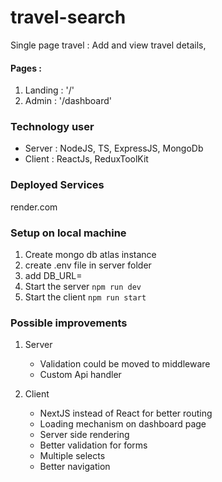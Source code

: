 # travel-search

Single page travel : Add and view travel details,

#### Pages :

1. Landing : '/'
2. Admin : '/dashboard'

### Technology user

- Server : NodeJS, TS, ExpressJS, MongoDb
- Client : ReactJs, ReduxToolKit

### Deployed Services

render.com

### Setup on local machine

1.  Create mongo db atlas instance
2.  create .env file in server folder
3.  add DB_URL=<value>
4.  Start the server
    `npm run dev`
5.  Start the client
    `npm run start`

### Possible improvements

1. Server

   - Validation could be moved to middleware
   - Custom Api handler

2. Client
   - NextJS instead of React for better routing
   - Loading mechanism on dashboard page
   - Server side rendering
   - Better validation for forms
   - Multiple selects
   - Better navigation
